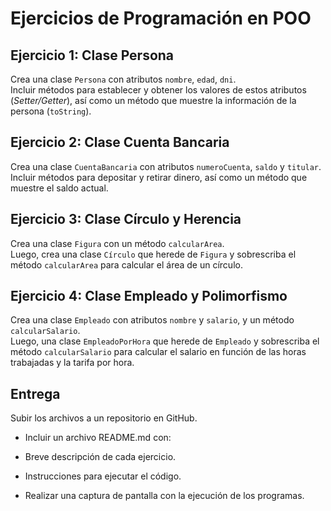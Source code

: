 # Ejercicios de Programación en POO

## Ejercicio 1: Clase Persona

Crea una clase `Persona` con atributos `nombre`, `edad`, `dni`.  
Incluir métodos para establecer y obtener los valores de estos atributos (*Setter/Getter*), así como un método que muestre la información de la persona (`toString`).

## Ejercicio 2: Clase Cuenta Bancaria

Crea una clase `CuentaBancaria` con atributos `numeroCuenta`, `saldo` y `titular`.  
Incluir métodos para depositar y retirar dinero, así como un método que muestre el saldo actual.

## Ejercicio 3: Clase Círculo y Herencia

Crea una clase `Figura` con un método `calcularArea`.  
Luego, crea una clase `Círculo` que herede de `Figura` y sobrescriba el método `calcularArea` para calcular el área de un círculo.

## Ejercicio 4: Clase Empleado y Polimorfismo

Crea una clase `Empleado` con atributos `nombre` y `salario`, y un método `calcularSalario`.  
Luego, una clase `EmpleadoPorHora` que herede de `Empleado` y sobrescriba el método `calcularSalario` para calcular el salario en función de las horas trabajadas y la tarifa por hora.

## Entrega

Subir los archivos a un repositorio en GitHub.

* Incluir un archivo README.md con:

* Breve descripción de cada ejercicio.

* Instrucciones para ejecutar el código.

* Realizar una captura de pantalla con la ejecución de los programas.

